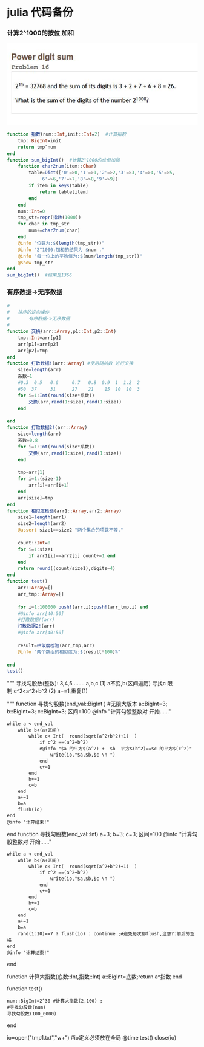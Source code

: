 
# julia 代码备份

### 计算2^1000的按位 加和
![](pict/math_sum.png)
```Julia
function 指数(num::Int,init::Int=2)  #计算指数
	tmp::BigInt=init
    return tmp^num
end
function sum_bigInt()  #计算2^1000的位值加和
	function char2num(item::Char)
		table=Dict(['0'=>0,'1'=>1,'2'=>2,'3'=>3,'4'=>4,'5'=>5,
			'6'=>6,'7'=>7,'8'=>8,'9'=>9])
		if item in keys(table)
			return table[item]
		end
	end
	num::Int=0
	tmp_str=repr(指数(1000))
	for char in tmp_str
		num+=char2num(char)
	end
	@info "位数为:$(length(tmp_str))"
	@info "2^1000:加和的结果为 $num ."
	@info "每一位上的平均值为:$(num/length(tmp_str))"
	@show tmp_str
end
sum_bigInt()  #结果是1366
```
### 有序数据->无序数据

```julia
#
#	排序的逆向操作
#		有序数据->无序数据
#
function 交换(arr::Array,p1::Int,p2::Int)
	tmp::Int=arr[p1]
	arr[p1]=arr[p2]
	arr[p2]=tmp
end
function 打散数据!(arr::Array) #使用随机数 进行交换
	size=length(arr)
	系数=1
	#0.3  0.5	0.6		0.7   0.8  0.9  1  1.2  2
	#50  37		31		27	  21	15	10	10	3
	for i=1:Int(round(size*系数))
		交换(arr,rand(1:size),rand(1:size))
	end
	
end
function 打散数据2!(arr::Array)
	size=length(arr)
	系数=0.8
	for i=1:Int(round(size*系数))
		交换(arr,rand(1:size),rand(1:size))
	end
	
	tmp=arr[1]
	for i=1:(size-1)
		arr[i]=arr[i+1]
	end
	arr[size]=tmp
end
function 相似度检验(arr1::Array,arr2::Array)
	size1=length(arr1)
	size2=length(arr2)
	@assert size1==size2 "两个集合的项数不等."
	
	count::Int=0
	for i=1:size1
		if arr1[i]==arr2[i] count+=1 end
	end
	return round((count/size1),digits=4)
end
function test()
	arr::Array=[]
	arr_tmp::Array=[]
	
	for i=1:100000 push!(arr,i);push!(arr_tmp,i) end
	#@info arr[40:50]
	#打散数据!(arr)
	打散数据2!(arr)
	#@info arr[40:50]
	
	result=相似度检验(arr_tmp,arr)
	@info "两个数组的相似度为:$(result*100)%"
	
end
test()
```


"""
	寻找勾股数(整数): 3,4,5 .......
		a,b,c
		(1) a不变,b(区间遍历)  寻找c 
				限制:c^2<a^2+b^2
		(2) a+=1,重复(1)
		
"""
function 寻找勾股数(end_val::BigInt )   #无限大版本
	 a::BigInt=3;
	 b::BigInt=3;
	 c::BigInt=3;
	区间=100
	@info "计算勾股整数对 开始......"

	while a < end_val
		while b<(a+区间)
			while c< Int(  round(sqrt(a^2+b^2)+1)  )
				if c^2 ==(a^2+b^2) 
				#@info "$a 的平方$(a^2) +  $b  平方$(b^2)==$c 的平方$(c^2)"
					write(io,"$a,$b,$c \n ")
				end
				c+=1
			end
			b+=1
			c=b
		end
		a+=1
		b=a
		flush(io)
	end
	@info "计算结束!"
end
function 寻找勾股数(end_val::Int)
	 a=3;
	 b=3;
	 c=3;
	区间=100
	@info "计算勾股整数对 开始......"

	while a < end_val
		while b<(a+区间)
			while c< Int(  round(sqrt(a^2+b^2)+1)  )
				if c^2 ==(a^2+b^2) 
					write(io,"$a,$b,$c \n ")
				end
				c+=1
			end
			b+=1
			c=b
		end
		a+=1
		b=a
		rand(1:10)==7 ? flush(io) : continue ;#避免每次都flush,注意?:前后的空格
	end
	@info "计算结束!"

end

function 计算大指数(底数::Int,指数::Int) a::BigInt=底数;return a^指数 end

function test()
	
	num::BigInt=2^30 #计算大指数(2,100) ;
	#寻找勾股数(num)
	寻找勾股数(100_0000)
end

io=open("tmp1.txt","w+")  #io定义必须放在全局
@time test()
close(io)